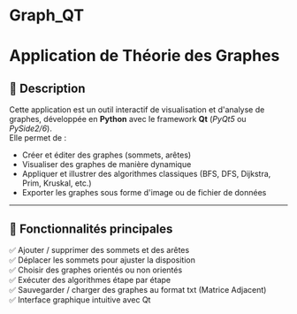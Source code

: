 # Graph_QT
# Application de Théorie des Graphes

## 📌 Description

Cette application est un outil interactif de visualisation et d'analyse de graphes, développée en **Python** avec le framework **Qt** (*PyQt5* ou *PySide2/6*).  
Elle permet de :
- Créer et éditer des graphes (sommets, arêtes)
- Visualiser des graphes de manière dynamique
- Appliquer et illustrer des algorithmes classiques (BFS, DFS, Dijkstra, Prim, Kruskal, etc.)
- Exporter les graphes sous forme d'image ou de fichier de données

---

## 🧰 Fonctionnalités principales

✅ Ajouter / supprimer des sommets et des arêtes  
✅ Déplacer les sommets pour ajuster la disposition  
✅ Choisir des graphes orientés ou non orientés  
✅ Exécuter des algorithmes étape par étape  
✅ Sauvegarder / charger des graphes au format txt (Matrice Adjacent)  
✅ Interface graphique intuitive avec Qt
